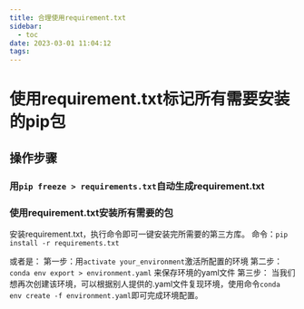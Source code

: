 ```yaml
---
title: 合理使用requirement.txt
sidebar:
  - toc
date: 2023-03-01 11:04:12
tags:
---
```


# 使用requirement.txt标记所有需要安装的pip包
## 操作步骤
### 用`pip freeze > requirements.txt`自动生成requirement.txt

### 使用requirement.txt安装所有需要的包
安装requirement.txt，执行命令即可一键安装完所需要的第三方库。
命令：`pip install -r requirements.txt`

或者是：
第一步：用`activate your_environment`激活所配置的环境
第二步： `conda env export > environment.yaml` 来保存环境的yaml文件
第三步： 当我们想再次创建该环境，可以根据别人提供的.yaml文件复现环境，使用命令`conda env create -f environment.yaml`即可完成环境配置。
